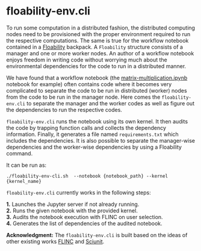 # floability-env.cli

To run some computation in a distributed fashion, the distributed computing nodes need to be provisioned with the proper environment required to run the respective computations. The same is true for the workflow notebook contained in a [Floability](https://github.com/floability/floability-cli/) backpack. A `Floability` structure consists of a manager and one or more worker nodes. An author of a workflow notebook enjoys freedom in writing code without worrying much about the environmental dependencies for the code to run in a distributed manner.   

We have found that a workflow notebook (the [matrix-multiplication.ipynb](https://github.com/floability/floability-cli/blob/main/example/matrix-multiplication/workflow/matrix-multiplication.ipynb) notebook for example) often contains code where it becomes very complicated to separate the code to be run in distributed (worker) nodes from the code to be run in the manager node. Here comes the `floability-env.cli` to separate the manager and the worker codes as well as figure out the dependencies to run the respective codes.  

`floability-env.cli` runs the notebook using its own kernel. It then audits the code by trapping function calls and collects the dependency information. Finally, it generates a file named `requirements.txt` which includes the dependencies. It is also possible to separate the manager-wise dependencies and the worker-wise dependencies by using a Floability command.

It can be run as:  

`./floability-env-cli.sh  --notebook {notebook_path} --kernel {kernel_name}`  


`floability-env.cli` currently works in the following steps: 

**1.**	Launches the Jupyter server if not already running.  
**2.**	Runs the given notebook with the provided kernel.  
**3.**	Audits the notebook execution with FLINC on user selection.  
**4.**	Generates the list of dependencies of the audited notebook.  




    
**Acknowledgment:** The `floability-env.cli` is built based on the ideas of other existing works [FLINC](https://github.com/depaul-dice/Flinc) and [Sciunit](https://github.com/depaul-dice/sciunit). 
